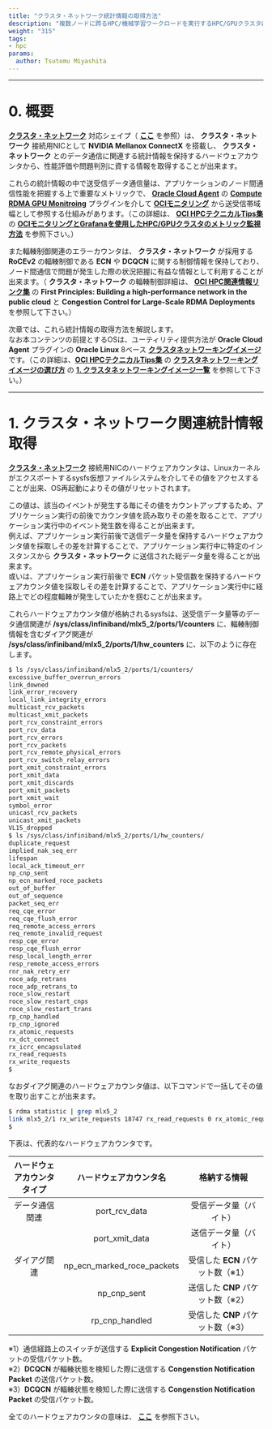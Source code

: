 ```yaml
---
title: "クラスタ・ネットワーク統計情報の取得方法"
description: "複数ノードに跨るHPC/機械学習ワークロードを実行するHPC/GPUクラスタは、ノード間通信に使用するクラスタ・ネットワークが想定通りに使用されて初めてその性能を発揮することが出来ます。ここで、インスタンスを **クラスタ・ネットワーク** に接続するNIC（NVIDIA Mellanox ConnectX）は、これを介して通信する際の様々な統計情報を記録するハードウェアカウンタを備えており、インスタンスのOS上でこれらを取得することが可能です。本テクニカルTipsは、クラスタ・ネットワークに接続するインスタンスでクラスタ・ネットワークの利用状況や問題判別に役立つ統計情報を取得する方法を解説します。"
weight: "315"
tags:
- hpc
params:
  author: Tsutomu Miyashita
---
```


***
# 0. 概要

**[クラスタ・ネットワーク](../../#5-1-クラスタネットワーク)** 対応シェイプ（ **[ここ](https://docs.public.oneportal.content.oci.oraclecloud.com/ja-jp/iaas/Content/Compute/Tasks/managingclusternetworks.htm#supported-shapes)** を参照）は、 **クラスタ・ネットワーク** 接続用NICとして **NVIDIA Mellanox ConnectX** を搭載し、 **クラスタ・ネットワーク** とのデータ通信に関連する統計情報を保持するハードウェアカウンタから、性能評価や問題判別に資する情報を取得することが出来ます。

これらの統計情報の中で送受信データ通信量は、アプリケーションのノード間通信性能を把握する上で重要なメトリックで、 **[Oracle Cloud Agent](https://docs.oracle.com/ja-jp/iaas/Content/Compute/Tasks/manage-plugins.htm)** の **[Compute RDMA GPU Monitroing](https://docs.oracle.com/ja-jp/iaas/Content/Compute/References/high-performance-compute.htm#high-performance-computing-plugins)** プラグインを介して **[OCIモニタリング](https://docs.oracle.com/ja-jp/iaas/Content/Monitoring/home.htm)** から送受信帯域幅として参照する仕組みがあります。（この詳細は、 **[OCI HPCテクニカルTips集](../../#3-oci-hpcテクニカルtips集)** の **[OCIモニタリングとGrafanaを使用したHPC/GPUクラスタのメトリック監視方法](../../tech-knowhow/metric-monitoring/)** を参照下さい。）

また輻輳制御関連のエラーカウンタは、 **クラスタ・ネットワーク** が採用する **RoCEv2** の輻輳制御である **ECN** や **DCQCN** に関する制御情報を保持しており、ノード間通信で問題が発生した際の状況把握に有益な情報として利用することが出来ます。（ **クラスタ・ネットワーク** の輻輳制御詳細は、 **[OCI HPC関連情報リンク集](../../#4-oci-hpc関連情報リンク集)** の  **First Principles: Building a high-performance network in the public cloud** と **Congestion Control for Large-Scale RDMA Deployments** を参照して下さい。）

次章では、これら統計情報の取得方法を解説します。  
なお本コンテンツの前提とするOSは、ユーティリティ提供方法が **Oracle Cloud Agent** プラグインの **Oracle Linux** 8ベース  **[クラスタネットワーキングイメージ](../../#5-13-クラスタネットワーキングイメージ)** です。（この詳細は、**[OCI HPCテクニカルTips集](../../#3-oci-hpcテクニカルtips集)** の **[クラスタネットワーキングイメージの選び方](../../tech-knowhow/osimage-for-cluster/)** の **[1. クラスタネットワーキングイメージ一覧](../../tech-knowhow/osimage-for-cluster/#1-クラスタネットワーキングイメージ一覧)** を参照して下さい。）

***
# 1. クラスタ・ネットワーク関連統計情報取得

**[クラスタ・ネットワーク](../../#5-1-クラスタネットワーク)** 接続用NICのハードウェアカウンタは、Linuxカーネルがエクスポートするsysfs仮想ファイルシステムを介してその値をアクセスすることが出来、OS再起動によりその値がリセットされます。
 
この値は、該当のイベントが発生する毎にその値をカウントアップするため、アプリケーション実行の前後でカウンタ値を読み取りその差を取ることで、アプリケーション実行中のイベント発生数を得ることが出来ます。  
例えば、アプリケーション実行前後で送信データ量を保持するハードウェアカウンタ値を採取しその差を計算することで、アプリケーション実行中に特定のインスタンスから **クラスタ・ネットワーク** に送信された総データ量を得ることが出来ます。  
或いは、アプリケーション実行前後で **ECN** パケット受信数を保持するハードウェアカウンタ値を採取しその差を計算することで、アプリケーション実行中に経路上でどの程度輻輳が発生していたかを掴むことが出来ます。

これらハードウェアカウンタ値が格納されるsysfsは、送受信データ量等のデータ通信関連が **/sys/class/infiniband/mlx5_2/ports/1/counters** に、輻輳制御情報を含むダイアグ関連が **/sys/class/infiniband/mlx5_2/ports/1/hw_counters** に、以下のように存在します。

```sh
$ ls /sys/class/infiniband/mlx5_2/ports/1/counters/
excessive_buffer_overrun_errors
link_downed
link_error_recovery
local_link_integrity_errors
multicast_rcv_packets
multicast_xmit_packets
port_rcv_constraint_errors
port_rcv_data
port_rcv_errors
port_rcv_packets
port_rcv_remote_physical_errors
port_rcv_switch_relay_errors
port_xmit_constraint_errors
port_xmit_data
port_xmit_discards
port_xmit_packets
port_xmit_wait
symbol_error
unicast_rcv_packets
unicast_xmit_packets
VL15_dropped
$ ls /sys/class/infiniband/mlx5_2/ports/1/hw_counters/
duplicate_request
implied_nak_seq_err
lifespan
local_ack_timeout_err
np_cnp_sent
np_ecn_marked_roce_packets
out_of_buffer
out_of_sequence
packet_seq_err
req_cqe_error
req_cqe_flush_error
req_remote_access_errors
req_remote_invalid_request
resp_cqe_error
resp_cqe_flush_error
resp_local_length_error
resp_remote_access_errors
rnr_nak_retry_err
roce_adp_retrans
roce_adp_retrans_to
roce_slow_restart
roce_slow_restart_cnps
roce_slow_restart_trans
rp_cnp_handled
rp_cnp_ignored
rx_atomic_requests
rx_dct_connect
rx_icrc_encapsulated
rx_read_requests
rx_write_requests
$
```

なおダイアグ関連のハードウェアカウンタ値は、以下コマンドで一括してその値を取り出すことが出来ます。

```sh
$ rdma statistic | grep mlx5_2
link mlx5_2/1 rx_write_requests 18747 rx_read_requests 0 rx_atomic_requests 0 out_of_buffer 0 out_of_sequence 0 duplicate_request 0 rnr_nak_retry_err 0 packet_seq_err 0 implied_nak_seq_err 0 local_ack_timeout_err 0 rx_dct_connect 0 resp_local_length_error 0 resp_cqe_error 0 req_cqe_error 0 req_remote_invalid_request 0 req_remote_access_errors 0 resp_remote_access_errors 0 resp_cqe_flush_error 0 req_cqe_flush_error 0 roce_adp_retrans 0 roce_adp_retrans_to 0 roce_slow_restart 0 roce_slow_restart_cnps 0 roce_slow_restart_trans 0 rp_cnp_ignored 0 rp_cnp_handled 0 np_ecn_marked_roce_packets 0 np_cnp_sent 0 rx_icrc_encapsulated 0 
$
```

下表は、代表的なハードウェアカウンタです。

| ハードウェアカウンタ<br>タイプ | ハードウェアカウンタ名                | 格納する情報             |
| :-----------: | :------------------------: | :----------------: |
| データ通信関連    | port_rcv_data              | 受信データ量（バイト）        |
|               | port_xmit_data             | 送信データ量（バイト）        |
| ダイアグ関連     | np_ecn_marked_roce_packets | 受信した **ECN** パケット数（※1） |
|               | np_cnp_sent                | 送信した **CNP** パケット数（※2） |
|               | rp_cnp_handled             | 受信した **CNP** パケット数（※3） |

※1）通信経路上のスイッチが送信する **Explicit Congestion Notification** パケットの受信パケット数。  
※2）**DCQCN** が輻輳状態を検知した際に送信する **Congenstion Notification Packet** の送信パケット数。  
※3）**DCQCN** が輻輳状態を検知した際に送信する **Congenstion Notification Packet** の受信パケット数。

全てのハードウェアカウンタの意味は、 **[ここ](https://enterprise-support.nvidia.com/s/article/understanding-mlx5-linux-counters-and-status-parameters)** を参照下さい。